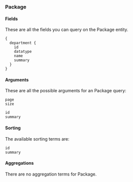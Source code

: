 ### Package

#### Fields
These are all the fields you can query on the Package entity. 
```
{
  department {
    id
    datatype
    name
    summary
  }
}
```
#### Arguments
These are all the possible arguments for an Package query:
```
page
size

id
summary
```

#### Sorting
The available sorting terms are:
```
id
summary
```
#### Aggregations
There are no aggregation terms for Package.